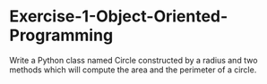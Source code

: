 # Exercise-1-Object-Oriented-Programming
Write a Python class named Circle constructed by a radius and two methods which will compute the area and the perimeter of a circle.
